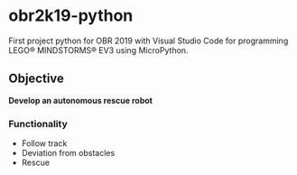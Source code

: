 # obr2k19-python
First project python for OBR 2019 with Visual Studio Code for programming LEGO® MINDSTORMS® EV3 using MicroPython.

## Objective
**Develop an autonomous rescue robot**

### Functionality
* Follow track
* Deviation from obstacles
* Rescue
